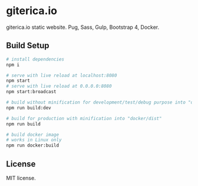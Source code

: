 giterica.io
===========

giterica.io static website. Pug, Sass, Gulp, Bootstrap 4, Docker.

Build Setup
-----------

```bash
# install dependencies
npm i

# serve with live reload at localhost:8080
npm start
# serve with live reload at 0.0.0.0:8080
npm start:broadcast

# build without minification for development/test/debug purpose into "dev-dist" directory
npm run build:dev

# build for production with minification into "docker/dist"
npm run build

# build docker image
# works in Linux only
npm run docker:build
```

License
-------

MIT license.
